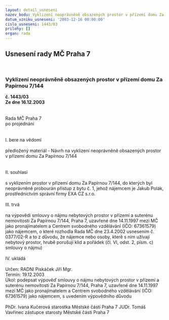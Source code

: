 ```yaml
---
layout: detail_usneseni
nazev_bodu: Vyklizení neoprávněně obsazených prostor v přízemí domu Za Papírnou 7/144
datum_vzniku_usneseni: '2003-12-16 00:00:00'
cislo_usneseni: 1443/03
prilohy: []
organ: rada
---
```

<div id="ucUsn_pList" class="usn">
	<span><h2>Usnesení rady MČ Praha 7 </h2>
<br></span><div class="standBody">
<span><h3>Vyklizení neoprávněně obsazených prostor v přízemí domu Za Papírnou 7/144</h3></span><div class="center">
		<strong>č. 1443/03</strong><br>
	</div>
<div class="center">
		<strong>Ze dne 16.12.2003</strong><br><br>
	</div>
<br>Rada MČ Praha 7<br>po projednání<br><br><br>I.	bere na vědomí<br><br> předložený materiál - Návrh na vyklizení neoprávněně obsazených prostor v přízemí domu Za Papírnou 7/144<br><br><br>II.	souhlasí <br><br>s vyklizením prostor v přízemí domu Za Papírnou 7/144, do kterých byl neoprávněně probourán přístup z bytu č. 1, jehož nájemcem je Jakub Polák, prostřednictvím správní firmy EXA CZ s.r.o.<br><br>III.	trvá<br><br>na výpovědi smlouvy o nájmu nebytových prostor v přízemí a suterénu nemovitosti Za Papírnou 7/144, Praha 7, uzavřené dne 14.11.1997 mezi MČ jako pronajímatelem a Centrem svobodného vzdělávání (IČO: 67361579) jako nájemcem, o které rozhodla Rada MČ dne 23.4.2002 usnesením č. 0377/02-R a to z důvodu, že nájemce nebo osoby, kterě s ním užívají nebytový prostor, hrubě porušují klid a pořádek (čl. VI, odst. 2, písm. c) smlouvy o nájmu)<br><br>IV.	ukládá <br><br>Určen:	RADNI Piskáček Jiří Mgr.<br>Termín: 19.12.2003<br>Úkol:	podepsat výpověď smlouvy o nájmu nebytových prostor v přízemí a suterénu nemovitosti Za Papírnou 7/144, Praha 7, uzavřené dne 14.11.1997 mezi MČ jako pronajímatelem a Centrem svobodného vzdělávání (IČO: 67361579) jako nájemcem, s uvedením výpovědního důvodu<br> 	<br>PhDr. Ivana Kučerová starostka Městské části Praha 7	 JUDr. Tomáš Vavřinec zástupce starosty Městské části Praha 7<br>	<br><br>
</div>
</div>